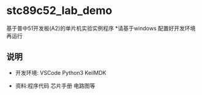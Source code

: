 # stc89c52_lab_demo
基于普中51开发板(A2)的单片机实验实例程序
*请基于windows 配置好开发环境再运行
## 说明

* 开发环境:  VSCode  Python3 KeilMDK

* 资料:程序代码 芯片手册 电路图等

